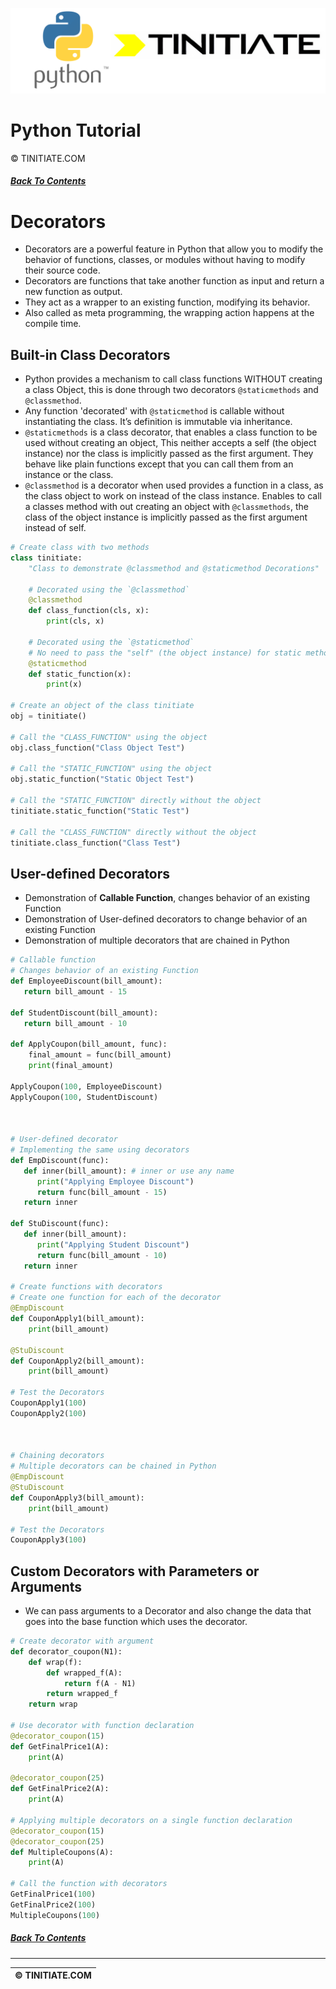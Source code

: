 ![Python Tinitiate Image](../../python_tinitiate.png)

# Python Tutorial
&copy; TINITIATE.COM

##### [Back To Contents](../../README.md)

# Decorators
* Decorators are a powerful feature in Python that allow you to modify the behavior of functions, classes, or modules without having to modify their source code.
* Decorators are functions that take another function as input and return a new function as output.
* They act as a wrapper to an existing function, modifying its behavior.
* Also called as meta programming, the wrapping action happens at the compile time.

## Built-in Class Decorators
* Python provides a mechanism to call class functions WITHOUT creating a class Object, this is done through two decorators `@staticmethods` and `@classmethod`.
* Any function 'decorated' with `@staticmethod` is callable without instantiating the class. It’s definition is immutable via inheritance.
* `@staticmethods` is a class decorator, that enables a class function to be used without creating an object, This neither accepts a self (the object instance) nor the class is implicitly passed as the first argument. They behave like plain functions except that you can call them from an instance or the class.
* `@classmethod` is a decorator when used provides a function in a class, as the class object to work on instead of the class instance. Enables to call a classes method with out creating an object with `@classmethods`, the class of the object instance is implicitly passed as the first argument instead of self.
```python
# Create class with two methods
class tinitiate:
    "Class to demonstrate @classmethod and @staticmethod Decorations"

    # Decorated using the `@classmethod`
    @classmethod
    def class_function(cls, x):
        print(cls, x)

    # Decorated using the `@staticmethod`
    # No need to pass the "self" (the object instance) for static method
    @staticmethod
    def static_function(x):
        print(x)

# Create an object of the class tinitiate
obj = tinitiate()

# Call the "CLASS_FUNCTION" using the object
obj.class_function("Class Object Test")

# Call the "STATIC_FUNCTION" using the object
obj.static_function("Static Object Test")

# Call the "STATIC_FUNCTION" directly without the object
tinitiate.static_function("Static Test")

# Call the "CLASS_FUNCTION" directly without the object
tinitiate.class_function("Class Test")
```

## User-defined Decorators
* Demonstration of **Callable Function**, changes behavior of an existing Function
* Demonstration of User-defined decorators to change behavior of an existing Function
* Demonstration of multiple decorators that are chained in Python
```python
# Callable function 
# Changes behavior of an existing Function
def EmployeeDiscount(bill_amount):
   return bill_amount - 15

def StudentDiscount(bill_amount):
   return bill_amount - 10

def ApplyCoupon(bill_amount, func):
    final_amount = func(bill_amount)
    print(final_amount)

ApplyCoupon(100, EmployeeDiscount)
ApplyCoupon(100, StudentDiscount)



# User-defined decorator
# Implementing the same using decorators 
def EmpDiscount(func):
   def inner(bill_amount): # inner or use any name
      print("Applying Employee Discount")
      return func(bill_amount - 15)
   return inner

def StuDiscount(func):
   def inner(bill_amount):
      print("Applying Student Discount")
      return func(bill_amount - 10)
   return inner

# Create functions with decorators
# Create one function for each of the decorator
@EmpDiscount   
def CouponApply1(bill_amount):
    print(bill_amount)

@StuDiscount   
def CouponApply2(bill_amount):
    print(bill_amount)

# Test the Decorators
CouponApply1(100)
CouponApply2(100)



# Chaining decorators
# Multiple decorators can be chained in Python
@EmpDiscount
@StuDiscount
def CouponApply3(bill_amount):
    print(bill_amount)

# Test the Decorators
CouponApply3(100)
```

## Custom Decorators with Parameters or Arguments
* We can pass arguments to a Decorator and also change the data that goes into the base function which uses the decorator.
```python
# Create decorator with argument
def decorator_coupon(N1):
    def wrap(f):
        def wrapped_f(A):
            return f(A - N1)
        return wrapped_f
    return wrap    

# Use decorator with function declaration
@decorator_coupon(15)
def GetFinalPrice1(A):
    print(A)

@decorator_coupon(25)
def GetFinalPrice2(A):
    print(A)

# Applying multiple decorators on a single function declaration
@decorator_coupon(15)
@decorator_coupon(25)
def MultipleCoupons(A):
    print(A)
    
# Call the function with decorators
GetFinalPrice1(100)
GetFinalPrice2(100)
MultipleCoupons(100)
```

##### [Back To Contents](../../README.md)
***
| &copy; TINITIATE.COM |
|----------------------|